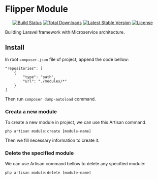 # Flipper Module

<p align="center">
<a href="https://github.com/laravel/framework/actions"><img src="https://github.com/laravel/framework/workflows/tests/badge.svg" alt="Build Status"></a>
<a href="https://packagist.org/packages/laravel/framework"><img src="https://img.shields.io/packagist/dt/laravel/framework" alt="Total Downloads"></a>
<a href="https://packagist.org/packages/laravel/framework"><img src="https://img.shields.io/packagist/v/laravel/framework" alt="Latest Stable Version"></a>
<a href="https://packagist.org/packages/laravel/framework"><img src="https://img.shields.io/packagist/l/laravel/framework" alt="License"></a>
</p>

Building Laravel framework with Microservice architecture.

## Install

In root `composer.json` file of project, append the code bellow:
```
"repositories": [
    {
        "type": "path",
        "url": "./modules/*"
    }
]
```

Then run `composer dump-autoload` command.

### Creata a new module
To create a new module in project, we can use this Artisan command:
```
php artisan module:create [module-name]
```

Then we fill necessary information to create it. 

### Delete the specified module
We can use Artisan command bellow to delete any specified module:
```
php artisan module:delete [module-name]
```
